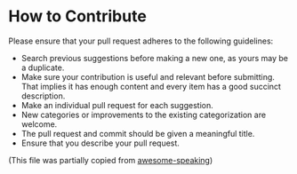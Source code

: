 # How to Contribute

Please ensure that your pull request adheres to the following guidelines:

- Search previous suggestions before making a new one, as yours may be a duplicate.
- Make sure your contribution is useful and relevant before submitting. That implies it has enough content and every item has a good succinct description.
- Make an individual pull request for each suggestion.
- New categories or improvements to the existing categorization are welcome.
- The pull request and commit should be given a meaningful title.
- Ensure that you describe your pull request.

(This file was partially copied from [awesome-speaking](https://github.com/matteofigus/awesome-speaking))


